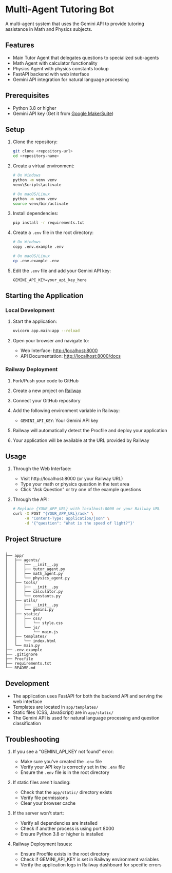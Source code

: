 # Multi-Agent Tutoring Bot

A multi-agent system that uses the Gemini API to provide tutoring assistance in Math and Physics subjects.

## Features

- Main Tutor Agent that delegates questions to specialized sub-agents
- Math Agent with calculator functionality
- Physics Agent with physics constants lookup
- FastAPI backend with web interface
- Gemini API integration for natural language processing

## Prerequisites

- Python 3.8 or higher
- Gemini API key (Get it from [Google MakerSuite](https://makersuite.google.com/app/apikey))

## Setup

1. Clone the repository:
   ```bash
   git clone <repository-url>
   cd <repository-name>
   ```

2. Create a virtual environment:
   ```bash
   # On Windows
   python -m venv venv
   venv\Scripts\activate

   # On macOS/Linux
   python -m venv venv
   source venv/bin/activate
   ```

3. Install dependencies:
   ```bash
   pip install -r requirements.txt
   ```

4. Create a `.env` file in the root directory:
   ```bash
   # On Windows
   copy .env.example .env

   # On macOS/Linux
   cp .env.example .env
   ```

5. Edit the `.env` file and add your Gemini API key:
   ```
   GEMINI_API_KEY=your_api_key_here
   ```

## Starting the Application

### Local Development
1. Start the application:
   ```bash
   uvicorn app.main:app --reload
   ```

2. Open your browser and navigate to:
   - Web Interface: [http://localhost:8000](http://localhost:8000)
   - API Documentation: [http://localhost:8000/docs](http://localhost:8000/docs)

### Railway Deployment

1. Fork/Push your code to GitHub

2. Create a new project on [Railway](https://railway.app/)

3. Connect your GitHub repository

4. Add the following environment variable in Railway:
   - `GEMINI_API_KEY`: Your Gemini API key

5. Railway will automatically detect the Procfile and deploy your application

6. Your application will be available at the URL provided by Railway

## Usage

1. Through the Web Interface:
   - Visit http://localhost:8000 (or your Railway URL)
   - Type your math or physics question in the text area
   - Click "Ask Question" or try one of the example questions

2. Through the API:
   ```bash
   # Replace {YOUR_APP_URL} with localhost:8000 or your Railway URL
   curl -X POST "{YOUR_APP_URL}/ask" \
        -H "Content-Type: application/json" \
        -d '{"question": "What is the speed of light?"}'
   ```

## Project Structure

```
.
├── app/
│   ├── agents/
│   │   ├── __init__.py
│   │   ├── tutor_agent.py
│   │   ├── math_agent.py
│   │   └── physics_agent.py
│   ├── tools/
│   │   ├── __init__.py
│   │   ├── calculator.py
│   │   └── constants.py
│   ├── utils/
│   │   ├── __init__.py
│   │   └── gemini.py
│   ├── static/
│   │   ├── css/
│   │   │   └── style.css
│   │   └── js/
│   │       └── main.js
│   ├── templates/
│   │   └── index.html
│   └── main.py
├── .env.example
├── .gitignore
├── Procfile
├── requirements.txt
└── README.md
```

## Development

- The application uses FastAPI for both the backend API and serving the web interface
- Templates are located in `app/templates/`
- Static files (CSS, JavaScript) are in `app/static/`
- The Gemini API is used for natural language processing and question classification

## Troubleshooting

1. If you see a "GEMINI_API_KEY not found" error:
   - Make sure you've created the `.env` file
   - Verify your API key is correctly set in the `.env` file
   - Ensure the `.env` file is in the root directory

2. If static files aren't loading:
   - Check that the `app/static/` directory exists
   - Verify file permissions
   - Clear your browser cache

3. If the server won't start:
   - Verify all dependencies are installed
   - Check if another process is using port 8000
   - Ensure Python 3.8 or higher is installed

4. Railway Deployment Issues:
   - Ensure Procfile exists in the root directory
   - Check if GEMINI_API_KEY is set in Railway environment variables
   - Verify the application logs in Railway dashboard for specific errors 